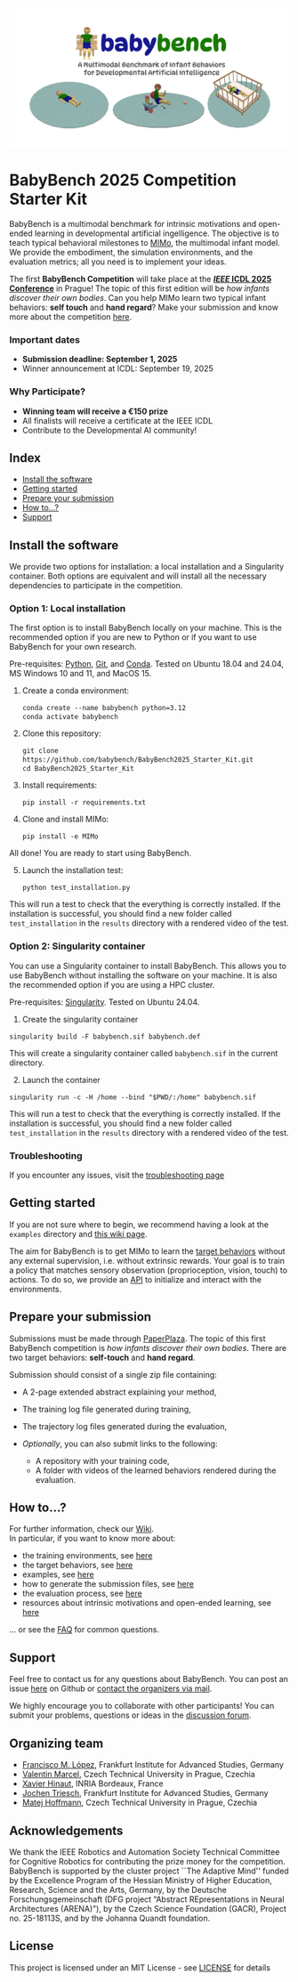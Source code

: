 ![BabyBench: A Multimodal Benchmark of Infant Behaviors for Developmental Artificial Intelligence](babybench/banner.png)

# BabyBench 2025 Competition Starter Kit

BabyBench is a multimodal benchmark for intrinsic motivations and open-ended learning in developmental artificial ingelligence. The objective is to teach typical behavioral milestones to [MIMo](https://github.com/trieschlab/MIMo), the multimodal infant model. We provide the embodiment, the simulation environments, and the evaluation metrics; all you need is to implement your ideas.

The first **BabyBench Competition** will take place at the [***IEEE* ICDL 2025 Conference**](https://icdl2025.fel.cvut.cz/) in Prague! The topic of this first edition will be *how infants discover their own bodies*. Can you help MIMo learn two typical infant behaviors: **self touch** and **hand regard**?  Make your submission and know more about the competition [here](https://babybench.github.io/2025).

### Important dates

* **Submission deadline: September 1, 2025**
* Winner announcement at ICDL: September 19, 2025

### Why Participate?

* **Winning team will receive a €150 prize**
* All finalists will receive a certificate at the IEEE ICDL
* Contribute to the Developmental AI community!

## Index

* [Install the software](#install-the-software)
* [Getting started](#getting-started)
* [Prepare your submission](#prepare-your-submission)
* [How to...?](#how-to)
* [Support](#support)

## Install the software

We provide two options for installation: a local installation and a Singularity container. Both options are equivalent and will install all the necessary dependencies to participate in the competition.

### Option 1: Local installation

The first option is to install BabyBench locally on your machine. This is the recommended option if you are new to Python or if you want to use BabyBench for your own research.

Pre-requisites: [Python](https://www.python.org/), [Git](https://git-scm.com/), and [Conda](https://www.anaconda.com/products/individual). Tested on Ubuntu 18.04 and 24.04, MS Windows 10 and 11, and MacOS 15.

1. Create a conda environment:
   
   ```
   conda create --name babybench python=3.12
   conda activate babybench
   ```

2. Clone this repository: 
   
   ```
   git clone https://github.com/babybench/BabyBench2025_Starter_Kit.git
   cd BabyBench2025_Starter_Kit
   ```

3. Install requirements:
   
   ```
   pip install -r requirements.txt
   ```

4. Clone and install MIMo:
   
   ```
   pip install -e MIMo
   ```

All done! You are ready to start using BabyBench. 

5. Launch the installation test:  
   
   ```
   python test_installation.py
   ```

This will run a test to check that the everything is correctly installed. If the installation is successful, you should find a new folder called `test_installation` in the `results` directory with a rendered video of the test.

### Option 2: Singularity container

You can use a Singularity container to install BabyBench. This allows you to use BabyBench without installing the software on your machine. It is also the recommended option if you are using a HPC cluster.

Pre-requisites: [Singularity](https://neuro.debian.net/install_pkg.html?p=singularity-container). Tested on Ubuntu 24.04.

1. Create the singularity container

```
singularity build -F babybench.sif babybench.def
```

This will create a singularity container called `babybench.sif` in the current directory.

2. Launch the container

```
singularity run -c -H /home --bind "$PWD/:/home" babybench.sif
```

This will run a test to check that the everything is correctly installed. If the installation is successful, you should find a new folder called `test_installation` in the `results` directory with a rendered video of the test.

### Troubleshooting

If you encounter any issues, visit the [troubleshooting page](https://babybench.github.io/2025/troubleshooting)

## Getting started

If you are not sure where to begin, we recommend having a look at the `examples` directory and [this wiki page](https://babybench.github.io/2025/start).

The aim for BabyBench is to get MIMo to learn the [target behaviors](https://babybench.github.io/2025/about) without any external supervision, i.e. without extrinsic rewards. Your goal is to train a policy that matches sensory observation (proprioception, vision, touch) to actions. To do so, we provide an [API](https://babybench.github.io/2025/API) to initialize and interact with the environments.

## Prepare your submission

Submissions must be made through [PaperPlaza](https://ras.papercept.net/). The topic of this first BabyBench competition is *how infants discover their own bodies*. There are two target behaviors: **self-touch** and **hand regard**.

Submission should consist of a single zip file containing:

- A 2-page extended abstract explaining your method,

- The training log file generated during training,

- The trajectory log files generated during the evaluation,

- *Optionally*, you can also submit links to the following:  
  
  * A repository with your training code,
  * A folder with videos of the learned behaviors rendered during the evaluation.

## How to...?

For further information, check our [Wiki](https://github.com/babybench/2025).  
In particular, if you want to know more about:

- the training environments, see [here](https://babybench.github.io/2025/API)
- the target behaviors, see [here](https://babybench.github.io/2025/about)
- examples, see [here](https://babybench.github.io/2025/start)
- how to generate the submission files, see [here](https://babybench.github.io/2025/submission)
- the evaluation process, see [here](https://babybench.github.io/2025/competition)
- resources about intrinsic motivations and open-ended learning, see [here](https://babybench.github.io/2025/start)

... or see the [FAQ](https://babybench.github.io/2025/faq) for common questions.

## Support

Feel free to contact us for any questions about BabyBench. You can post an issue [here](https://github.com/babybench/BabyBench2025_Starter_Kit/issues) on Github or [contact the organizers via mail](mailto:fcomlop@gmail.com?subject=[BabyBench]%20Question).

We highly encourage you to collaborate with other participants! You can submit your problems, questions or ideas in the [discussion forum](https://github.com/babybench/BabyBench2025_Starter_Kit/discussions).   

## Organizing team

- [Francisco M. López](https://scholar.google.com/citations?user=pNDeaeQAAAAJ), Frankfurt Institute for Advanced Studies, Germany
- [Valentin Marcel](https://scholar.google.com/citations?user=BbCeJhoAAAAJ), Czech Technical University in Prague, Czechia
- [Xavier Hinaut](https://scholar.google.com/citations?user=pNW4eZAAAAAJ), INRIA Bordeaux, France
- [Jochen Triesch](https://scholar.google.com/citations?user=AgEdsugAAAAJ), Frankfurt Institute for Advanced Studies, Germany
- [Matej Hoffmann](https://scholar.google.com/citations?user=KFUbXYYAAAAJ), Czech Technical University in Prague, Czechia

## Acknowledgements

We thank the IEEE Robotics and Automation Society Technical Committee for Cognitive Robotics for contributing the prize money for the competition. BabyBench is supported by the cluster project ``The Adaptive Mind'' funded by the Excellence Program of the Hessian Ministry of Higher Education, Research, Science and the Arts, Germany, by the Deutsche Forschungsgemeinschaft (DFG project “Abstract REpresentations in Neural Architectures (ARENA)”), by the Czech Science Foundation (GACR), Project no. 25-18113S, and by the Johanna Quandt foundation.

## License

This project is licensed under an MIT License - see [LICENSE](https://github.com/babybench/BabyBench2025_Starter_Kit/blob/main/LICENSE) for details

